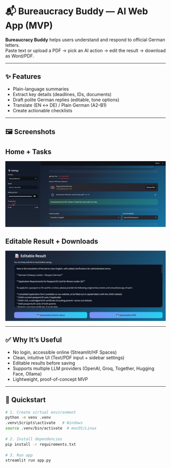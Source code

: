 # 📬 Bureaucracy Buddy — AI Web App (MVP)

**Bureaucracy Buddy** helps users understand and respond to official German letters.  
Paste text or upload a PDF → pick an AI action → edit the result → download as Word/PDF.  

---

## ✨ Features
- Plain-language summaries  
- Extract key details (deadlines, IDs, documents)  
- Draft polite German replies (editable, tone options)  
- Translate (EN ↔ DE) / Plain German (A2–B1)  
- Create actionable checklists  

---

## 🖼️ Screenshots

## Home + Tasks 

![Uploading Doc](https://github.com/AssadKhurshid/BureaucracyBuddy-MVP/blob/main/3_Uploading%20any%20doc.png)



## Editable Result + Downloads  

![Result](https://raw.githubusercontent.com/AssadKhurshid/BureaucracyBuddy-MVP/refs/heads/main/4_Editable%20results.png)

---

## ✅ Why It’s Useful
- No login, accessible online (Streamlit/HF Spaces)  
- Clean, intuitive UI (Text/PDF input + sidebar settings)  
- Editable results before saving  
- Supports multiple LLM providers (OpenAI, Groq, Together, Hugging Face, Ollama)  
- Lightweight, proof-of-concept MVP  

---

## 🚀 Quickstart
```bash
# 1. Create virtual environment
python -m venv .venv
.venv\Scripts\activate   # Windows
source .venv/bin/activate  # macOS/Linux

# 2. Install dependencies
pip install -r requirements.txt

# 3. Run app
streamlit run app.py
